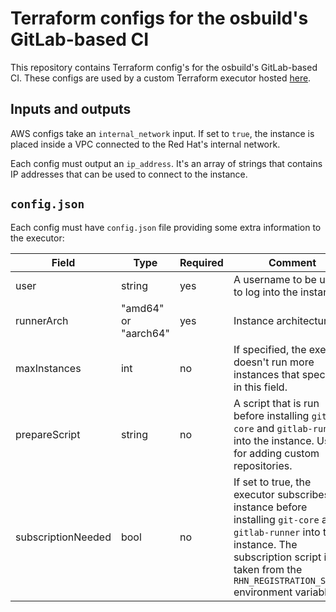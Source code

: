 # Terraform configs for the osbuild's GitLab-based CI

This repository contains Terraform config's for the osbuild's GitLab-based
CI. These configs are used by a custom Terraform executor hosted
[here][gitlab-ci-terraform-executor].

## Inputs and outputs

AWS configs take an `internal_network` input. If set to `true`, the instance
is placed inside a VPC connected to the Red Hat's internal network.

Each config must output an `ip_address`. It's an array of strings
that contains IP addresses that can be used to connect to the instance.

## `config.json`

Each config must have `config.json` file providing some extra information
to the executor:

| Field              | Type                 | Required | Comment                                                                                                                                                                                                            |
| ------------------ | -------------------- | -------- | ------------------------------------------------------------------------------------------------------------------------------------------------------------------------------------------------------------------ |
| user               | string               | yes      | A username to be used to log into the instance.                                                                                                                                                                    |
| runnerArch         | "amd64" or "aarch64" | yes      | Instance architecture                                                                                                                                                                                              |
| maxInstances       | int                  | no       | If specified, the executor doesn't run more instances that specified in this field.                                                                                                                                |
| prepareScript      | string               | no       | A script that is run before installing `git-core` and `gitlab-runner` into the instance. Useful for adding custom repositories.                                                                                    |
| subscriptionNeeded | bool                 | no       | If set to true, the executor subscribes the instance before installing `git-core` and `gitlab-runner` into the instance. The subscription script is taken from the `RHN_REGISTRATION_SCRIPT` environment variable. |

[gitlab-ci-terraform-executor]: https://github.com/osbuild/gitlab-ci-terraform-executor 
